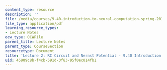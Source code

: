```yaml
---
content_type: resource
description: ''
file: /media/courses/9-40-introduction-to-neural-computation-spring-2018/45909c8bf4cb591d3f8395f0ec014fb1_MIT9_40S18_Lec02.pdf
file_type: application/pdf
learning_resource_types:
- Lecture Notes
ocw_type: OCWFile
parent_title: Lecture Notes
parent_type: CourseSection
resourcetype: Document
title: 'Lecture 2: RC Circuit and Nernst Potential - 9.40 Introduction to Neural Computation'
uid: 45909c8b-f4cb-591d-3f83-95f0ec014fb1
---
```

